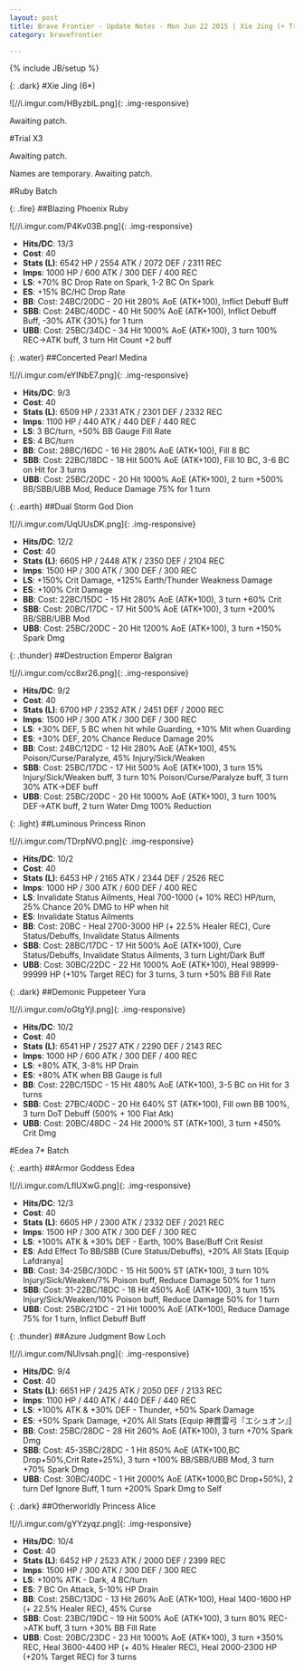 ```yaml
---
layout: post
title: Brave Frontier - Update Notes - Mon Jun 22 2015 | Xie Jing (+ Trial X3) + Ruby Batch + Edea 7* Batch
category: bravefrontier

---
```


{% include JB/setup %}

{: .dark}
#Xie Jing (6*)

![//i.imgur.com/HByzblL.png]{: .img-responsive}

Awaiting patch.

#Trial X3

Awaiting patch.

<!--more-->

Names are temporary. Awaiting patch.

#Ruby Batch

{: .fire}
##Blazing Phoenix Ruby

![//i.imgur.com/P4Kv03B.png]{: .img-responsive}

* **Hits/DC**: 13/3
* **Cost**: 40
* **Stats (L)**: 6542 HP / 2554 ATK / 2072 DEF / 2311 REC
* **Imps**: 1000 HP / 600 ATK / 300 DEF / 400 REC
* **LS**: +70% BC Drop Rate on Spark, 1-2 BC On Spark
* **ES**: +15% BC/HC Drop Rate
* **BB**: Cost: 24BC/20DC - 20 Hit 280% AoE (ATK+100), Inflict Debuff Buff
* **SBB**: Cost: 24BC/40DC - 40 Hit 500% AoE (ATK+100), Inflict Debuff Buff, -30% ATK {30%} for 1 turn
* **UBB**: Cost: 25BC/34DC - 34 Hit 1000% AoE (ATK+100), 3 turn 100% REC->ATK buff, 3 turn Hit Count +2 buff

{: .water}
##Concerted Pearl Medina

![//i.imgur.com/eYINbE7.png]{: .img-responsive}

* **Hits/DC**: 9/3
* **Cost**: 40
* **Stats (L)**: 6509 HP / 2331 ATK / 2301 DEF / 2332 REC
* **Imps**: 1100 HP / 440 ATK / 440 DEF / 440 REC
* **LS**: 3 BC/turn, +50% BB Gauge Fill Rate
* **ES**: 4 BC/turn
* **BB**: Cost: 28BC/16DC - 16 Hit 280% AoE (ATK+100), Fill 8 BC
* **SBB**: Cost: 22BC/18DC - 18 Hit 500% AoE (ATK+100), Fill 10 BC, 3-6 BC on Hit for 3 turns
* **UBB**: Cost: 25BC/20DC - 20 Hit 1000% AoE (ATK+100), 2 turn +500% BB/SBB/UBB Mod, Reduce Damage 75% for 1 turn

{: .earth}
##Dual Storm God Dion

![//i.imgur.com/UqUUsDK.png]{: .img-responsive}

* **Hits/DC**: 12/2
* **Cost**: 40
* **Stats (L)**: 6605 HP / 2448 ATK / 2350 DEF / 2104 REC
* **Imps**: 1500 HP / 300 ATK / 300 DEF / 300 REC
* **LS**: +150% Crit Damage, +125% Earth/Thunder Weakness Damage
* **ES**: +100% Crit Damage
* **BB**: Cost: 22BC/15DC - 15 Hit 280% AoE (ATK+100), 3 turn +60% Crit
* **SBB**: Cost: 20BC/17DC - 17 Hit 500% AoE (ATK+100), 3 turn +200% BB/SBB/UBB Mod
* **UBB**: Cost: 25BC/20DC - 20 Hit 1200% AoE (ATK+100), 3 turn +150% Spark Dmg

{: .thunder}
##Destruction Emperor Balgran

![//i.imgur.com/cc8xr26.png]{: .img-responsive}

* **Hits/DC**: 9/2
* **Cost**: 40
* **Stats (L)**: 6700 HP / 2352 ATK / 2451 DEF / 2000 REC
* **Imps**: 1500 HP / 300 ATK / 300 DEF / 300 REC
* **LS**: +30% DEF, 5 BC when hit while Guarding, +10% Mit when Guarding
* **ES**: +30% DEF, 20% Chance Reduce Damage 20%
* **BB**: Cost: 24BC/12DC - 12 Hit 280% AoE (ATK+100), 45% Poison/Curse/Paralyze, 45% Injury/Sick/Weaken
* **SBB**: Cost: 25BC/17DC - 17 Hit 500% AoE (ATK+100), 3 turn 15% Injury/Sick/Weaken buff, 3 turn 10% Poison/Curse/Paralyze buff, 3 turn 30% ATK->DEF buff
* **UBB**: Cost: 25BC/20DC - 20 Hit 1000% AoE (ATK+100), 3 turn 100% DEF->ATK buff, 2 turn Water Dmg 100% Reduction

{: .light}
##Luminous Princess Rinon

![//i.imgur.com/TDrpNVO.png]{: .img-responsive}

* **Hits/DC**: 10/2
* **Cost**: 40
* **Stats (L)**: 6453 HP / 2165 ATK / 2344 DEF / 2526 REC
* **Imps**: 1000 HP / 300 ATK / 600 DEF / 400 REC
* **LS**: Invalidate Status Ailments, Heal 700-1000 (+ 10% REC) HP/turn, 25% Chance 20% DMG to HP when hit
* **ES**: Invalidate Status Ailments
* **BB**: Cost: 20BC - Heal 2700-3000 HP (+ 22.5% Healer REC), Cure Status/Debuffs, Invalidate Status Ailments
* **SBB**: Cost: 28BC/17DC - 17 Hit 500% AoE (ATK+100), Cure Status/Debuffs, Invalidate Status Ailments, 3 turn Light/Dark Buff
* **UBB**: Cost: 30BC/22DC - 22 Hit 1000% AoE (ATK+100), Heal 98999-99999 HP (+10% Target REC) for 3 turns, 3 turn +50% BB Fill Rate

{: .dark}
##Demonic Puppeteer Yura

![//i.imgur.com/oGtgYjI.png]{: .img-responsive}

* **Hits/DC**: 10/2
* **Cost**: 40
* **Stats (L)**: 6541 HP / 2527 ATK / 2290 DEF / 2143 REC
* **Imps**: 1000 HP / 600 ATK / 300 DEF / 400 REC
* **LS**: +80% ATK, 3-8% HP Drain
* **ES**: +80% ATK when BB Gauge is full
* **BB**: Cost: 22BC/15DC - 15 Hit 480% AoE (ATK+100), 3-5 BC on Hit for 3 turns
* **SBB**: Cost: 27BC/40DC - 20 Hit 640% ST (ATK+100), Fill own BB 100%, 3 turn DoT Debuff (500% + 100 Flat Atk)
* **UBB**: Cost: 20BC/48DC - 24 Hit 2000% ST (ATK+100), 3 turn +450% Crit Dmg

#Edea 7* Batch

{: .earth}
##Armor Goddess Edea

![//i.imgur.com/LflUXwG.png]{: .img-responsive}

* **Hits/DC**: 12/3
* **Cost**: 40
* **Stats (L)**: 6605 HP / 2300 ATK / 2332 DEF / 2021 REC
* **Imps**: 1500 HP / 300 ATK / 300 DEF / 300 REC
* **LS**: +100% ATK & +30% DEF - Earth, 100% Base/Buff Crit Resist
* **ES**: Add Effect To BB/SBB (Cure Status/Debuffs), +20% All Stats [Equip Lafdranya]
* **BB**: Cost: 34-25BC/30DC - 15 Hit 500% ST (ATK+100), 3 turn 10% Injury/Sick/Weaken/7% Poison buff, Reduce Damage 50% for 1 turn
* **SBB**: Cost: 31-22BC/18DC - 18 Hit 450% AoE (ATK+100), 3 turn 15% Injury/Sick/Weaken/10% Poison buff, Reduce Damage 50% for 1 turn
* **UBB**: Cost: 25BC/21DC - 21 Hit 1000% AoE (ATK+100), Reduce Damage 75% for 1 turn, Inflict Debuff Buff

{: .thunder}
##Azure Judgment Bow Loch

![//i.imgur.com/NUlvsah.png]{: .img-responsive}

* **Hits/DC**: 9/4
* **Cost**: 40
* **Stats (L)**: 6651 HP / 2425 ATK / 2050 DEF / 2133 REC
* **Imps**: 1100 HP / 440 ATK / 440 DEF / 440 REC
* **LS**: +100% ATK & +30% DEF - Thunder, +50% Spark Damage
* **ES**: +50% Spark Damage, +20% All Stats [Equip 神貫雷弓『エシュオン』]
* **BB**: Cost: 25BC/28DC - 28 Hit 260% AoE (ATK+100), 3 turn +70% Spark Dmg
* **SBB**: Cost: 45-35BC/28DC - 1 Hit 850% AoE (ATK+100,BC Drop+50%,Crit Rate+25%), 3 turn +100% BB/SBB/UBB Mod, 3 turn +70% Spark Dmg
* **UBB**: Cost: 30BC/40DC - 1 Hit 2000% AoE (ATK+1000,BC Drop+50%), 2 turn Def Ignore Buff, 1 turn +200% Spark Dmg to Self

{: .dark}
##Otherworldly Princess Alice

![//i.imgur.com/gYYzyqz.png]{: .img-responsive}

* **Hits/DC**: 10/4
* **Cost**: 40
* **Stats (L)**: 6452 HP / 2523 ATK / 2000 DEF / 2399 REC
* **Imps**: 1500 HP / 300 ATK / 300 DEF / 300 REC
* **LS**: +100% ATK - Dark, 4 BC/turn
* **ES**: 7 BC On Attack, 5-10% HP Drain
* **BB**: Cost: 25BC/13DC - 13 Hit 260% AoE (ATK+100), Heal 1400-1600 HP (+ 22.5% Healer REC), 45% Curse
* **SBB**: Cost: 23BC/19DC - 19 Hit 500% AoE (ATK+100), 3 turn 80% REC->ATK buff, 3 turn +30% BB Fill Rate
* **UBB**: Cost: 20BC/23DC - 23 Hit 1000% AoE (ATK+100), 3 turn +350% REC, Heal 3600-4400 HP (+ 40% Healer REC), Heal 2000-2300 HP (+20% Target REC) for 3 turns